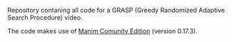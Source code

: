 Repository contaning all code for a GRASP (Greedy Randomized Adaptive Search Procedure) video. 

The code makes use of [Manim Comunity Edition](https://github.com/ManimCommunity/manim) (version 0.17.3).

